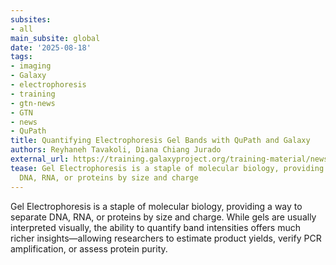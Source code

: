 ```yaml
---
subsites:
- all
main_subsite: global
date: '2025-08-18'
tags:
- imaging
- Galaxy
- electrophoresis
- training
- gtn-news
- GTN
- news
- QuPath
title: Quantifying Electrophoresis Gel Bands with QuPath and Galaxy
authors: Reyhaneh Tavakoli, Diana Chiang Jurado
external_url: https://training.galaxyproject.org/training-material/news/2025/08/18/bands_image_analysis.html
tease: Gel Electrophoresis is a staple of molecular biology, providing a way to separate
  DNA, RNA, or proteins by size and charge
---
```

Gel Electrophoresis is a staple of molecular biology, providing a way to separate DNA, RNA, or proteins by size and charge. While gels are usually interpreted visually, the ability to quantify band intensities offers much richer insights—allowing researchers to estimate product yields, verify PCR amplification, or assess protein purity.